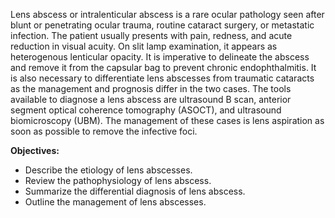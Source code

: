 Lens abscess or intralenticular abscess is a rare ocular pathology seen after blunt or penetrating ocular trauma, routine cataract surgery, or metastatic infection. The patient usually presents with pain, redness, and acute reduction in visual acuity. On slit lamp examination, it appears as heterogenous lenticular opacity. It is imperative to delineate the abscess and remove it from the capsular bag to prevent chronic endophthalmitis. It is also necessary to differentiate lens abscesses from traumatic cataracts as the management and prognosis differ in the two cases. The tools available to diagnose a lens abscess are ultrasound B scan, anterior segment optical coherence tomography (ASOCT), and ultrasound biomicroscopy (UBM). The management of these cases is lens aspiration as soon as possible to remove the infective foci.

**Objectives:**
- Describe the etiology of lens abscesses.
- Review the pathophysiology of lens abscess.
- Summarize the differential diagnosis of lens abscess.
- Outline the management of lens abscesses.
